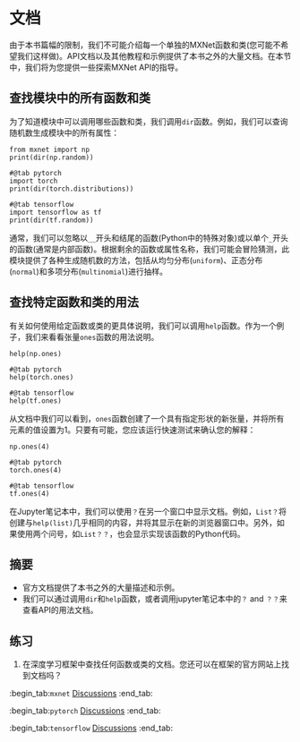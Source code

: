 # 文档

由于本书篇幅的限制，我们不可能介绍每一个单独的MXNet函数和类(您可能不希望我们这样做)。API文档以及其他教程和示例提供了本书之外的大量文档。在本节中，我们将为您提供一些探索MXNet API的指导。

## 查找模块中的所有函数和类

为了知道模块中可以调用哪些函数和类，我们调用`dir`函数。例如，我们可以查询随机数生成模块中的所有属性：

```{.python .input  n=1}
from mxnet import np
print(dir(np.random))
```

```{.python .input  n=1}
#@tab pytorch
import torch
print(dir(torch.distributions))
```

```{.python .input  n=1}
#@tab tensorflow
import tensorflow as tf
print(dir(tf.random))
```

通常，我们可以忽略以`__`开头和结尾的函数(Python中的特殊对象)或以单个`_`开头的函数(通常是内部函数)。根据剩余的函数或属性名称，我们可能会冒险猜测，此模块提供了各种生成随机数的方法，包括从均匀分布(`uniform`)、正态分布(`normal`)和多项分布(`multinomial`)进行抽样。

## 查找特定函数和类的用法

有关如何使用给定函数或类的更具体说明，我们可以调用`help`函数。作为一个例子，我们来看看张量`ones`函数的用法说明。

```{.python .input}
help(np.ones)
```

```{.python .input}
#@tab pytorch
help(torch.ones)
```

```{.python .input}
#@tab tensorflow
help(tf.ones)
```

从文档中我们可以看到，`ones`函数创建了一个具有指定形状的新张量，并将所有元素的值设置为1。只要有可能，您应该运行快速测试来确认您的解释：

```{.python .input}
np.ones(4)
```

```{.python .input}
#@tab pytorch
torch.ones(4)
```

```{.python .input}
#@tab tensorflow
tf.ones(4)
```

在Jupyter笔记本中，我们可以使用`？`在另一个窗口中显示文档。例如，`List？`将创建与`help(list)`几乎相同的内容，并将其显示在新的浏览器窗口中。另外，如果使用两个问号，如`List？？`，也会显示实现该函数的Python代码。

## 摘要

* 官方文档提供了本书之外的大量描述和示例。
* 我们可以通过调用`dir`和`help`函数，或者调用jupyter笔记本中的`？` and `？？`来查看API的用法文档。

## 练习

1. 在深度学习框架中查找任何函数或类的文档。您还可以在框架的官方网站上找到文档吗？

:begin_tab:`mxnet`
[Discussions](https://discuss.d2l.ai/t/38)
:end_tab:

:begin_tab:`pytorch`
[Discussions](https://discuss.d2l.ai/t/39)
:end_tab:

:begin_tab:`tensorflow`
[Discussions](https://discuss.d2l.ai/t/199)
:end_tab:
